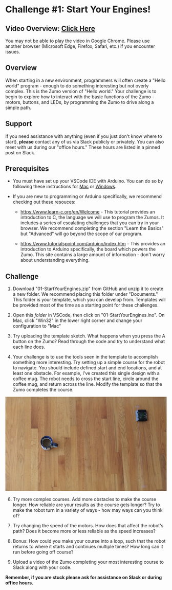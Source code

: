 # Challenge #1: Start Your Engines!

## Video Overview: [Click Here](https://drive.google.com/file/d/1qaBay04gGvzOlfpG49dDE3zbFJk2_C-8/view?usp=sharing)

You may not be able to play the video in Google Chrome. Please use another browser (Microsoft Edge, Firefox, Safari, etc.) if you encounter issues.

## Overview

When starting in a new environment, programmers will often create a "Hello world" program - enough to do something interesting but not overly complex. This is the Zumo version of "Hello world." Your challenge is to begin to explore how to interact with the basic functions of the Zumo - motors, buttons, and LEDs, by programming the Zumo to drive along a simple path.

## Support

If you need assistance with anything (even if you just don't know where to start), **please** contact any of us via Slack publicly or privately. You can also meet with us during our "office hours." These hours are listed in a pinned post on Slack.

## Prerequisites

* You must have set up your VSCode IDE with Arduino. You can do so by following these instructions for [Mac](https://docs.google.com/presentation/d/1cyeOuGeWGI4tj6PQgyC6Zz0o6Nv5z3nh0UwPVeGp7-I/edit?usp=sharing) or [Windows](https://docs.google.com/presentation/d/1y6T2atl-b8Y2t-8qAfPKwe7EO9_AVQGZKfdK217bZew/edit?usp=sharing).

* If you are new to programming or Arduino specifically, we recommend checking out these resouces:

    * https://www.learn-c.org/en/Welcome - This tutorial provides an introduction to C, the language we will use to program the Zumos. It includes a series of escalating challenges that you can try in your browser. We recommend completing the section "Learn the Basics" but "Advanced" will go beyond the scope of our program.

    * https://www.tutorialspoint.com/arduino/index.htm - This provides an introduction to Arduino specifically, the board which powers the Zumo. This site contains a large amount of information - don't worry about understanding everything.

## Challenge

1. Download "01-StartYourEngines.zip" from GitHub and unzip it to create a new folder. We recommend placing this folder under "Documents." This folder is your template, which you can develop from. Templates will be provided most of the time as a starting point for these challenges.

2. Open this *folder* in VSCode, then click on "01-StartYourEngines.ino". On Mac, click "Win32" in the lower right corner and change your configuration to "Mac"

3. Try uploading the template sketch. What happens when you press the A button on the Zumo? Read through the code and try to understand what each line does.

4. Your challenge is to use the tools seen in the template to accomplish something more interesting. Try setting up a simple course for the robot to navigate. You should include defined start and end locations, and at least one obstacle. For example, I've created this single design with a coffee mug. The robot needs to cross the start line, circle around the coffee mug, and return across the line. Modify the template so that the Zumo completes the course.

![Track design with one coffee mug](https://raw.githubusercontent.com/Mechanical-Advantage/SummerTraining2020/master/resources/01-simplecourse.jpg)

6. Try more complex courses. Add more obstacles to make the course longer. How reliable are your results as the course gets longer? Try to make the robot turn in a variety of ways - how may ways can you think of?

7. Try changing the speed of the motors. How does that affect the robot's path? Does it become more or less reliable as the speed increases?

8. Bonus: How could you make your course into a loop, such that the robot returns to where it starts and continues multiple times? How long can it run before going off course?

9. Upload a video of the Zumo completing your most interesting course to Slack along with your code.

**Remember, if you are stuck please ask for assistance on Slack or during office hours.**
